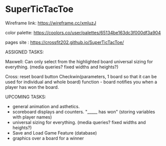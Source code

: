 # SuperTicTacToe

Wireframe link: https://wireframe.cc/xmIuzJ

color palette: https://coolors.co/user/palettes/65134be163dc3f000df3a904

pages site : https://crossfit202.github.io/SuperTicTacToe/

ASSIGNED TASKS: 

Maxwell: 
Can only select from the highlighted board
universal sizing for everything. (media queries? fixed widths and heights?)

Cross:
reset board button
Checkwin(parameters, 1 board so that it can be used for individual and whole board) function - board notifies you when a player has won the board. 


UPCOMING TASKS: 

- general animation and asthetics. 
- scoreboard displays and counters. "_____ has won" (storing variables with player names)
- universal sizing for everything. (media queries? fixed widths and heights?)
- Save and Load Game Feature (database)
- graphics over a board for a winner


